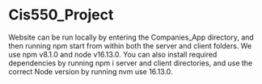 # Cis550_Project

Website can be run locally by entering the Companies_App directory, and then running npm start from within both the server and client folders. We use npm v8.1.0 and node v16.13.0. You can also install required dependencies by running npm i server and client directories, and use the correct Node version by running nvm use 16.13.0. 


